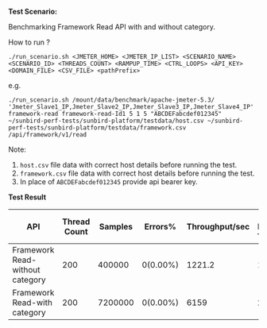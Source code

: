 
**Test Scenario:**

Benchmarking Framework Read API with and without category.

How to run ?

```./run_scenario.sh <JMETER_HOME> <JMETER_IP_LIST> <SCENARIO_NAME> <SCENARIO_ID> <THREADS_COUNT> <RAMPUP_TIME> <CTRL_LOOPS> <API_KEY> <DOMAIN_FILE> <CSV_FILE> <pathPrefix>```

e.g.

```./run_scenario.sh /mount/data/benchmark/apache-jmeter-5.3/ 'Jmeter_Slave1_IP,Jmeter_Slave2_IP,Jmeter_Slave3_IP,Jmeter_Slave4_IP' framework-read framework-read-Id1 5 1 5 "ABCDEFabcdef012345" ~/sunbird-perf-tests/sunbird-platform/testdata/host.csv ~/sunbird-perf-tests/sunbird-platform/testdata/framework.csv /api/framework/v1/read```


Note: 
1. `host.csv` file data with correct host details before running the test.
2. `framework.csv` file data with correct host details before running the test.
3. In place of `ABCDEFabcdef012345` provide api bearer key. 

**Test Result**

| API                              | Thread Count| Samples  | Errors% |Throughput/sec|Avg Resp Time| 95th pct|99th pct|API Endpoint|
| ---------------------------------| ------------| -------- | --------| -------------|-------------|---------|--------|------------|
| Framework Read-without category  | 200         | 400000   | 0(0.00%)| 1221.2       | 135         | 368.95  |855.99  |/api/framework/v1/read|
| Framework Read-with category     | 200         | 7200000  | 0(0.00%)| 6159         | 24          | 33      |235.98  |/api/framework/v1/read|
